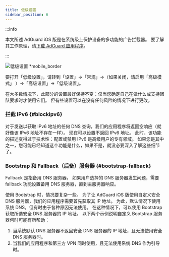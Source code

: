 ```yaml
---
title: 低级设置
sidebar_position: 6
---
```


:::info

本文所述 AdGuard iOS 版是在系统级上保护设备的多功能的广告拦截器。 要了解其工作原理，请[下载 AdGuard 应用程序](https://agrd.io/download-kb-adblock)。

:::

![低级设置 \*mobile_border](https://cdn.adtidy.org/public/Adguard/Blog/ios_lowlevel.PNG)

要打开「低级设置」，请转到「设置」→「常规」→（如果关闭，请启用「高级模式」 ）→「高级设置」→「低级设置」。

在大多数情况下，此部分的设置最好保持不变：仅当您确定自己在做什么或支持团队要求时才使用它们。 但有些设置可以在没有任何风险的情况下进行更改。

### 拦截 IPv6 {#blockipv6}

对于发送以获取 IPv6 地址的任何 DNS 查询，我们的应用程序将返回空响应（就好像该 IPv6 地址不存在一样）。 现在可以设置不返回 IPv6 地址。 此时，该功能的描述变得过于技术性：配置或禁用 IPv6 是高级用户的专有领域。 如果您是其中之一，您可能已经知道这个功能是什么，如果不是，就没必要深入了解这些细节了。

### Bootstrap 和 Fallback（后备）服务器 {#bootstrap-fallback}

Fallback 是指备用 DNS 服务器。 如果用户选择的 DNS 服务器发生问题，需要 fallback 功能设置备用 DNS 服务器，直到主服务器响应。

使用 Bootstrap 时，情况要复杂一些。 为了让 AdGuard iOS 版使用自定义安全 DNS 服务器，我们的应用程序需要首先获取其 IP 地址。 为此，默认情况下使用系统 DNS，但有时由于各种原因无法使用。 在这种情况下，可以使用 Bootstrap 获取所选安全 DNS 服务器的 IP 地址。 以下两个示例说明自定义 Bootstrap 服务器何时可能有所帮助：

1. 当系统默认 DNS 服务器不返回安全 DNS 服务器的 IP 地址，且无法使用安全 DNS 服务器时。
2. 当我们的应用程序和第三方 VPN 同时使用，且无法使用系统 DNS 作为引导时。
